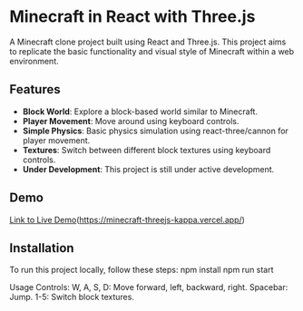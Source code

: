 # Minecraft in React with Three.js

A Minecraft clone project built using React and Three.js. This project aims to replicate the basic functionality and visual style of Minecraft within a web environment.

## Features

- **Block World**: Explore a block-based world similar to Minecraft.
- **Player Movement**: Move around using keyboard controls.
- **Simple Physics**: Basic physics simulation using react-three/cannon for player movement.
- **Textures**: Switch between different block textures using keyboard controls.
- **Under Development**: This project is still under active development.

## Demo

[Link to Live Demo](#)(https://minecraft-threejs-kappa.vercel.app/)

## Installation

To run this project locally, follow these steps:
npm install
npm run start

Usage
Controls:
W, A, S, D: Move forward, left, backward, right.
Spacebar: Jump.
1-5: Switch block textures.
